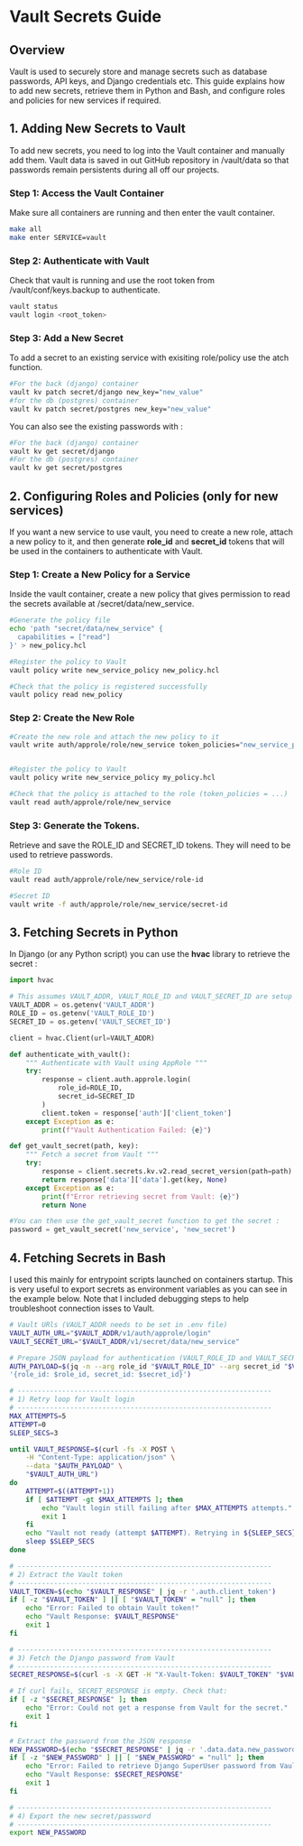 # Vault Secrets Guide

## Overview

Vault is used to securely store and manage secrets such as database passwords, API keys, and Django credentials etc. This guide explains how to add new secrets, retrieve them in Python and Bash, and configure roles and policies for new services if required.

## 1. Adding New Secrets to Vault
To add new secrets, you need to log into the Vault container and manually add them. Vault data is saved in out GitHub repository in /vault/data so that passwords remain persistents during all off our projects.

### Step 1: Access the Vault Container
Make sure all containers are running and then enter the vault container.

```sh
make all
make enter SERVICE=vault
```

### Step 2: Authenticate with Vault
Check that vault is running and use the root token from /vault/conf/keys.backup to authenticate.

```sh
vault status
vault login <root_token>
```

### Step 3: Add a New Secret
To add a secret to an existing service with exisiting role/policy use the atch function.

```sh
#For the back (django) container
vault kv patch secret/django new_key="new_value"
#for the db (postgres) container
vault kv patch secret/postgres new_key="new_value"
```

You can also see the existing passwords with :
```sh
#For the back (django) container
vault kv get secret/django
#For the db (postgres) container
vault kv get secret/postgres
```

## 2. Configuring Roles and Policies (only for new services)
If you want a new service to use vault, you need to create a new role, attach a new policy to it, and then generate **role_id** and **secret_id** tokens that will be used in the containers to authenticate with Vault.

### Step 1: Create a New Policy for a Service
Inside the vault container, create a new policy that gives permission to read the secrets available at /secret/data/new_service.

```sh
#Generate the policy file
echo 'path "secret/data/new_service" {
  capabilities = ["read"]
}' > new_policy.hcl

#Register the policy to Vault
vault policy write new_service_policy new_policy.hcl

#Check that the policy is registered successfully
vault policy read new_policy
```

### Step 2: Create the New Role

```sh
#Create the new role and attach the new policy to it
vault write auth/approle/role/new_service token_policies="new_service_policy"


#Register the policy to Vault
vault policy write new_service_policy my_policy.hcl

#Check that the policy is attached to the role (token_policies = ...)
vault read auth/approle/role/new_service
```

### Step 3: Generate the Tokens.
Retrieve and save the ROLE_ID and SECRET_ID tokens. They will need to be used to retrieve passwords.

```sh
#Role ID
vault read auth/approle/role/new_service/role-id

#Secret ID
vault write -f auth/approle/role/new_service/secret-id
```

## 3. Fetching Secrets in Python
In Django (or any Python script) you can use the **hvac** library to retrieve the secret :

```python
import hvac

# This assumes VAULT_ADDR, VAULT_ROLE_ID and VAULT_SECRET_ID are setup in the .env file
VAULT_ADDR = os.getenv('VAULT_ADDR')
ROLE_ID = os.getenv('VAULT_ROLE_ID')
SECRET_ID = os.getenv('VAULT_SECRET_ID')

client = hvac.Client(url=VAULT_ADDR)

def authenticate_with_vault():
    """ Authenticate with Vault using AppRole """
    try:
        response = client.auth.approle.login(
            role_id=ROLE_ID,
            secret_id=SECRET_ID
        )
        client.token = response['auth']['client_token']
    except Exception as e:
        print(f"Vault Authentication Failed: {e}")

def get_vault_secret(path, key):
    """ Fetch a secret from Vault """
    try:
        response = client.secrets.kv.v2.read_secret_version(path=path)
        return response['data']['data'].get(key, None)
    except Exception as e:
        print(f"Error retrieving secret from Vault: {e}")
        return None

#You can then use the get_vault_secret function to get the secret :
password = get_vault_secret('new_service', 'new_secret')
```

## 4. Fetching Secrets in Bash
I used this mainly for entrypoint scripts launched on containers startup. This is very useful to export secrets as environment variables as you can see in the example below. Note that I included debugging steps to help troubleshoot connection isses to Vault.

```sh
# Vault URls (VAULT_ADDR needs to be set in .env file)
VAULT_AUTH_URL="$VAULT_ADDR/v1/auth/approle/login"
VAULT_SECRET_URL="$VAULT_ADDR/v1/secret/data/new_service"

# Prepare JSON payload for authentication (VAULT_ROLE_ID and VAULT_SECRET_ID need to be set in .env file)
AUTH_PAYLOAD=$(jq -n --arg role_id "$VAULT_ROLE_ID" --arg secret_id "$VAULT_SECRET_ID" \
'{role_id: $role_id, secret_id: $secret_id}')

# ---------------------------------------------------------------
# 1) Retry loop for Vault login
# ---------------------------------------------------------------
MAX_ATTEMPTS=5
ATTEMPT=0
SLEEP_SECS=3

until VAULT_RESPONSE=$(curl -fs -X POST \
    -H "Content-Type: application/json" \
    --data "$AUTH_PAYLOAD" \
    "$VAULT_AUTH_URL")
do
    ATTEMPT=$((ATTEMPT+1))
    if [ $ATTEMPT -gt $MAX_ATTEMPTS ]; then
        echo "Vault login still failing after $MAX_ATTEMPTS attempts."
        exit 1
    fi
    echo "Vault not ready (attempt $ATTEMPT). Retrying in ${SLEEP_SECS}s..."
    sleep $SLEEP_SECS
done

# ---------------------------------------------------------------
# 2) Extract the Vault token
# ---------------------------------------------------------------
VAULT_TOKEN=$(echo "$VAULT_RESPONSE" | jq -r '.auth.client_token')
if [ -z "$VAULT_TOKEN" ] || [ "$VAULT_TOKEN" = "null" ]; then
    echo "Error: Failed to obtain Vault token!"
    echo "Vault Response: $VAULT_RESPONSE"
    exit 1
fi

# ---------------------------------------------------------------
# 3) Fetch the Django password from Vault
# ---------------------------------------------------------------
SECRET_RESPONSE=$(curl -s -X GET -H "X-Vault-Token: $VAULT_TOKEN" "$VAULT_SECRET_URL" || true)

# If curl fails, SECRET_RESPONSE is empty. Check that:
if [ -z "$SECRET_RESPONSE" ]; then
    echo "Error: Could not get a response from Vault for the secret."
    exit 1
fi

# Extract the password from the JSON response
NEW_PASSWORD=$(echo "$SECRET_RESPONSE" | jq -r '.data.data.new_password')
if [ -z "$NEW_PASSWORD" ] || [ "$NEW_PASSWORD" = "null" ]; then
    echo "Error: Failed to retrieve Django SuperUser password from Vault!"
    echo "Vault Response: $SECRET_RESPONSE"
    exit 1
fi

# ---------------------------------------------------------------
# 4) Export the new secret/password
# ---------------------------------------------------------------
export NEW_PASSWORD
```